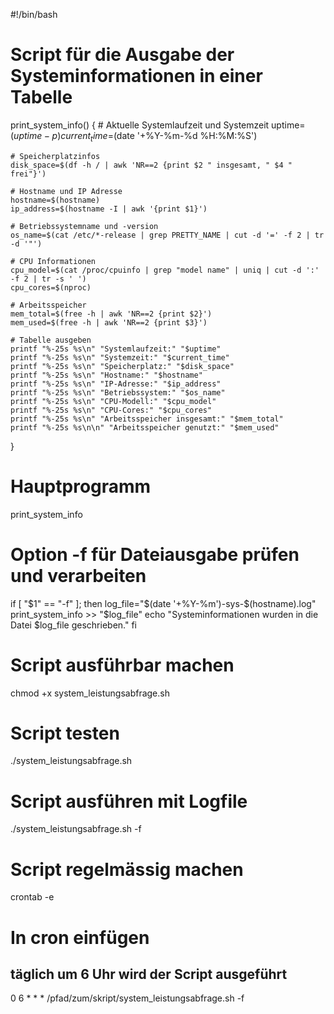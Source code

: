 #!/bin/bash

# Script für die Ausgabe der Systeminformationen in einer Tabelle
print_system_info() {
    # Aktuelle Systemlaufzeit und Systemzeit
    uptime=$(uptime -p)
    current_time=$(date '+%Y-%m-%d %H:%M:%S')

    # Speicherplatzinfos
    disk_space=$(df -h / | awk 'NR==2 {print $2 " insgesamt, " $4 " frei"}')

    # Hostname und IP Adresse
    hostname=$(hostname)
    ip_address=$(hostname -I | awk '{print $1}')

    # Betriebssystemname und -version
    os_name=$(cat /etc/*-release | grep PRETTY_NAME | cut -d '=' -f 2 | tr -d '"')

    # CPU Informationen
    cpu_model=$(cat /proc/cpuinfo | grep "model name" | uniq | cut -d ':' -f 2 | tr -s ' ')
    cpu_cores=$(nproc)

    # Arbeitsspeicher
    mem_total=$(free -h | awk 'NR==2 {print $2}')
    mem_used=$(free -h | awk 'NR==2 {print $3}')

    # Tabelle ausgeben
    printf "%-25s %s\n" "Systemlaufzeit:" "$uptime"
    printf "%-25s %s\n" "Systemzeit:" "$current_time"
    printf "%-25s %s\n" "Speicherplatz:" "$disk_space"
    printf "%-25s %s\n" "Hostname:" "$hostname"
    printf "%-25s %s\n" "IP-Adresse:" "$ip_address"
    printf "%-25s %s\n" "Betriebssystem:" "$os_name"
    printf "%-25s %s\n" "CPU-Modell:" "$cpu_model"
    printf "%-25s %s\n" "CPU-Cores:" "$cpu_cores"
    printf "%-25s %s\n" "Arbeitsspeicher insgesamt:" "$mem_total"
    printf "%-25s %s\n\n" "Arbeitsspeicher genutzt:" "$mem_used"
}

# Hauptprogramm
print_system_info

# Option -f für Dateiausgabe prüfen und verarbeiten
if [ "$1" == "-f" ]; then
    log_file="$(date '+%Y-%m')-sys-$(hostname).log"
    print_system_info >> "$log_file"
    echo "Systeminformationen wurden in die Datei $log_file geschrieben."
fi


# Script ausführbar machen
chmod +x system_leistungsabfrage.sh

# Script testen
./system_leistungsabfrage.sh

# Script ausführen mit Logfile
./system_leistungsabfrage.sh -f

# Script regelmässig machen
crontab -e

# In cron einfügen
## täglich um 6 Uhr wird der Script ausgeführt
0 6 * * * /pfad/zum/skript/system_leistungsabfrage.sh -f
